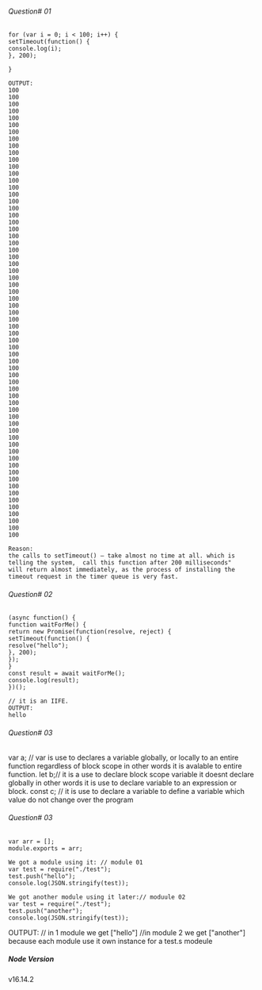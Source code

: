###### Question# 01

```
for (var i = 0; i < 100; i++) {
setTimeout(function() {
console.log(i);
}, 200);

}

OUTPUT:
100
100
100
100
100
100
100
100
100
100
100
100
100
100
100
100
100
100
100
100
100
100
100
100
100
100
100
100
100
100
100
100
100
100
100
100
100
100
100
100
100
100
100
100
100
100
100
100
100
100
100
100
100
100
100
100
100
100
100
100
100
100
100
100
100

Reason:
the calls to setTimeout() — take almost no time at all. which is telling the system,  call this function after 200 milliseconds" 
will return almost immediately, as the process of installing the timeout request in the timer queue is very fast.

```
###### Question# 02
```
(async function() {
function waitForMe() {
return new Promise(function(resolve, reject) {
setTimeout(function() {
resolve("hello");
}, 200);
});
}
const result = await waitForMe();
console.log(result);
})();

// it is an IIFE.
OUTPUT:
hello
```
###### Question# 03
var a; // var is use to declares a variable globally, or locally to an entire function regardless of block scope in other words it is avalable
to entire function.
let b;// it is a use to declare block scope variable it doesnt declare globally in other words it is use to declare variable to an expression or block.
const c; // it is use to declare a variable to define a variable which value do not change over the program 

###### Question# 03

```
var arr = [];
module.exports = arr;

We got a module using it: // module 01
var test = require("./test");
test.push("hello");
console.log(JSON.stringify(test));

We got another module using it later:// moduule 02
var test = require("./test");
test.push("another");
console.log(JSON.stringify(test));
```
OUTPUT:
// in 1 module we get ["hello"]
//in module 2 we get ["another"]
because each module use it own instance for a test.s modeule

##### Node Version
v16.14.2
